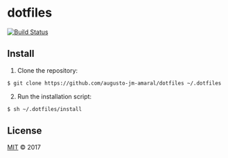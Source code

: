 # dotfiles
[![Build Status](https://travis-ci.org/augusto-jm-amaral/dotfiles.svg?branch=master)](https://travis-ci.org/augusto-jm-amaral/dotfiles)

## Install

1. Clone the repository:

  ```sh
  $ git clone https://github.com/augusto-jm-amaral/dotfiles ~/.dotfiles
  ```

2. Run the installation script:

  ```sh
  $ sh ~/.dotfiles/install
  ```

## License
[MIT](https://github.com/augusto-jm-amaral/dotfiles/blob/master/LICENSE) &copy; 2017
